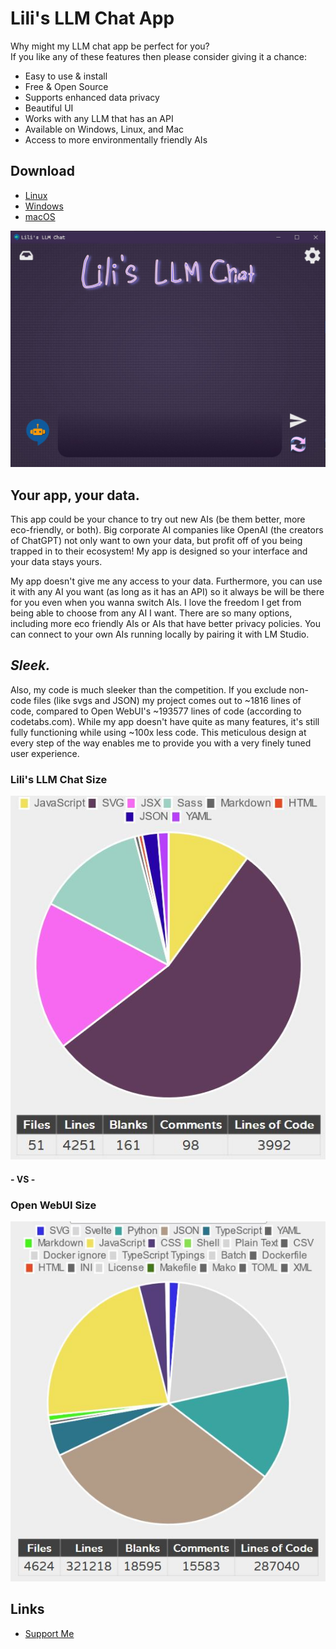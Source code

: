 # Lili's LLM Chat App
Why might my LLM chat app be perfect for you?  
If you like any of these features then please consider giving it a chance:

*   Easy to use & install
*   Free & Open Source
*   Supports enhanced data privacy
*   Beautiful UI
*   Works with any LLM that has an API
*   Available on Windows, Linux, and Mac
*   Access to more environmentally friendly AIs

Download
--------

*   [Linux](https://github.com/L1lith/Lilis-LLM-Chat/releases/download/v1.1.0/lilis-llm-chat-1.1.0-x86_64.AppImage)
*   [Windows](https://github.com/L1lith/Lilis-LLM-Chat/releases/download/v1.1.0/lilis-llm-chat-setup-1.1.0.exe)
*   [macOS](https://github.com/L1lith/Lilis-LLM-Chat/releases/download/v1.1.0/lilis-llm-chat-1.1.0.dmg)

![](https://github.com/L1lith/Lilis-LLM-Chat/blob/main/readme-assets/lilis-llm-ui-preview.JPG)

Your app, your data.
--------------------

This app could be your chance to try out new AIs (be them better, more eco-friendly, or both). Big corporate AI companies like OpenAI (the creators of ChatGPT) not only want to own your data, but profit off of you being trapped in to their ecosystem! My app is designed so your interface and your data stays yours.  
  
My app doesn't give me any access to your data. Furthermore, you can use it with any AI you want (as long as it has an API) so it always be will be there for you even when you wanna switch AIs. I love the freedom I get from being able to choose from any AI I want. There are so many options, including more eco friendly AIs or AIs that have better privacy policies. You can connect to your own AIs running locally by pairing it with LM Studio.

*Sleek.*
------

Also, my code is much sleeker than the competition. If you exclude non-code files (like svgs and JSON) my project comes out to ~1816 lines of code, compared to Open WebUI's ~193577 lines of code (according to codetabs.com). While my app doesn't have quite as many features, it's still fully functioning while using ~100x less code. This meticulous design at every step of the way enables me to provide you with a very finely tuned user experience.

### Lili's LLM Chat Size
![](https://github.com/L1lith/Lilis-LLM-Chat/blob/main/readme-assets/lilis-llm-loc.JPG) 
#### **- VS -**
### Open WebUI Size
![](https://github.com/L1lith/Lilis-LLM-Chat/blob/main/readme-assets/open-webui-loc.JPG)

Links
-----
*   [Support Me](https://webslc.com/links)